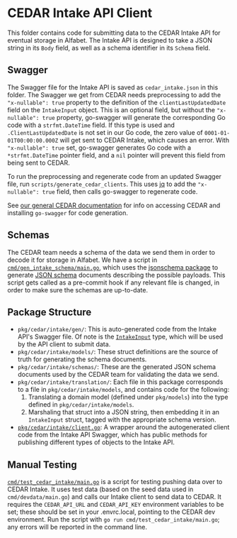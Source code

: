 # CEDAR Intake API Client

This folder contains code for submitting data to the CEDAR Intake API for eventual storage in Alfabet. 
The Intake API is designed to take a JSON string in its `Body` field, as well as a schema identifier in its `Schema` field.

## Swagger

The Swagger file for the Intake API is saved as `cedar_intake.json` in this folder. The Swagger we get from CEDAR needs preprocessing to add the `"x-nullable": true` property to the definition of the `clientLastUpdatedDate` field on the `IntakeInput` object. This is an optional field, but without the `"x-nullable": true` property, go-swagger will generate the corresponding Go code with a `strfmt.DateTime` field. If this type is used and `.ClientLastUpdatedDate` is not set in our Go code, the zero value of `0001-01-01T00:00:00.000Z` will get sent to CEDAR Intake, which causes an error. With `"x-nullable": true` set, go-swagger generates Go code with a `*strfmt.DateTime` pointer field, and a `nil` pointer will prevent this field from being sent to CEDAR.

To run the preprocessing and regenerate code from an updated Swagger file, run `scripts/generate_cedar_clients`. This uses [jq](https://stedolan.github.io/jq/) to add the `"x-nullable": true` field, then calls go-swagger to regenerate code.

See [our general CEDAR documentation](/docs/cedar.md) for info on accessing CEDAR and installing `go-swagger` for code generation.

## Schemas

The CEDAR team needs a schema of the data we send them in order to decode it for storage in Alfabet. We have a script in [`cmd/gen_intake_schema/main.go`](/cmd/gen_intake_schema/main.go), which uses the [jsonschema package](https://pkg.go.dev/github.com/alecthomas/jsonschema) to generate [JSON schema](https://json-schema.org/) documents describing the possible payloads. This script gets called as a pre-commit hook if any relevant file is changed, in order to make sure the schemas are up-to-date.

## Package Structure

- `pkg/cedar/intake/gen/`: This is auto-generated code from the Intake API's Swagger file. Of note is the [`IntakeInput`](gen/models/intake_input.go) type, which will be used by the API client to submit data.
- `pkg/cedar/intake/models/`: These struct definitions are the source of truth for generating the schema documents.
- `pkg/cedar/intake/schemas/`: These are the generated JSON schema documents used by the CEDAR team for validating the data we send.
- `pkg/cedar/intake/translation/`: Each file in this package corresponds to a file in `pkg/cedar/intake/models`, and contains code for the following:
    1. Translating a domain model (defined under `pkg/models`) into the type defined in `pkg/cedar/intake/models`.
    1. Marshaling that struct into a JSON string, then embedding it in an `IntakeInput` struct, tagged with the appropriate schema version.
- [`pkg/cedar/intake/client.go`](client.go): A wrapper around the autogenerated client code from the Intake API Swagger, which has public methods for publishing different types of objects to the Intake API.

## Manual Testing

[`cmd/test_cedar_intake/main.go`](/cmd/test_cedar_intake/main.go) is a script for testing pushing data over to CEDAR Intake. It uses test data (based on the seed data used in `cmd/devdata/main.go`) and calls our Intake client to send data to CEDAR. It requires the `CEDAR_API_URL` and `CEDAR_API_KEY` environment variables to be set; these should be set in your .envrc.local, pointing to the CEDAR dev environment. Run the script with `go run cmd/test_cedar_intake/main.go`; any errors will be reported in the command line.
